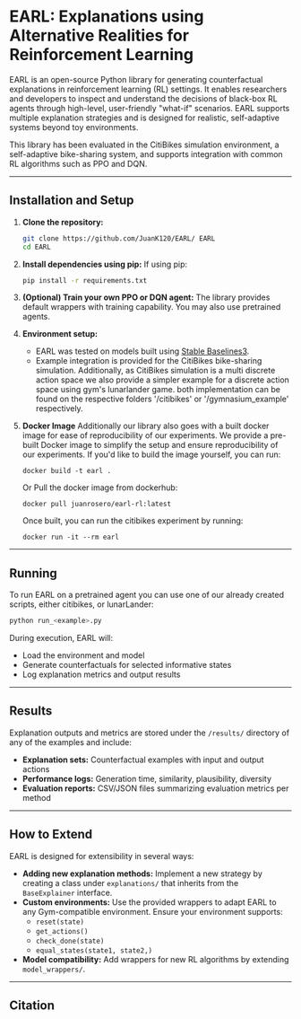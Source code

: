 # EARL: Explanations using Alternative Realities for Reinforcement Learning

EARL is an open-source Python library for generating counterfactual explanations in reinforcement learning (RL) settings. It enables researchers and developers to inspect and understand the decisions of black-box RL agents through high-level, user-friendly "what-if" scenarios. EARL supports multiple explanation strategies and is designed for realistic, self-adaptive systems beyond toy environments.

This library has been evaluated in the CitiBikes simulation environment, a self-adaptive bike-sharing system, and supports integration with common RL algorithms such as PPO and DQN.

---

## Installation and Setup

1. **Clone the repository:**
   ```bash
   git clone https://github.com/JuanK120/EARL/ EARL
   cd EARL
   ```

2. **Install dependencies using pip:**
   If using pip:
   ```bash
   pip install -r requirements.txt

3. **(Optional) Train your own PPO or DQN agent:**
   The library provides default wrappers with training capability. You may also use pretrained agents.

4. **Environment setup:**
   - EARL was tested on models built using [Stable Baselines3](https://github.com/DLR-RM/stable-baselines3).
   - Example integration is provided for the CitiBikes bike-sharing simulation. Additionally, as CitiBikes simulation is a multi discrete action space we also provide a simpler example for a discrete action space using gym's lunarlander game. both implementation can be found on the respective folders '/citibikes' or '/gymnasium_example' respectively.

5. **Docker Image**
    Additionally our library also goes with a built docker image for ease of reproducibility of our experiments. We provide a pre-built Docker image to simplify the setup and ensure reproducibility of our experiments. If you'd like to build the image yourself, you can run:

    `docker build -t earl .`

   Or Pull the docker image from dockerhub: 

   `docker pull juanrosero/earl-rl:latest`

    Once built, you can run the citibikes experiment by running:

    `docker run -it --rm earl`


---

## Running

To run EARL on a pretrained agent you can use one of our already created scripts, either citibikes, or lunarLander:

```bash
python run_<example>.py
```

During execution, EARL will:
- Load the environment and model
- Generate counterfactuals for selected informative states
- Log explanation metrics and output results

---

## Results

Explanation outputs and metrics are stored under the `/results/` directory of any of the examples and include:

- **Explanation sets:** Counterfactual examples with input and output actions
- **Performance logs:** Generation time, similarity, plausibility, diversity
- **Evaluation reports:** CSV/JSON files summarizing evaluation metrics per method

---

## How to Extend

EARL is designed for extensibility in several ways:

- **Adding new explanation methods:** Implement a new strategy by creating a class under `explanations/` that inherits from the `BaseExplainer` interface.
- **Custom environments:** Use the provided wrappers to adapt EARL to any Gym-compatible environment. Ensure your environment supports:
  - `reset(state)`
  - `get_actions()`
  - `check_done(state)`
  - `equal_states(state1, state2,)`
- **Model compatibility:** Add wrappers for new RL algorithms by extending `model_wrappers/`.

---

## Citation
